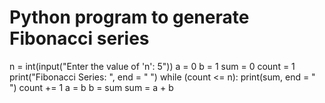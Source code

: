 
# Python program to generate Fibonacci series
n = int(input("Enter the value of 'n': 5"))
a = 0
b = 1
sum = 0
count = 1
print("Fibonacci Series: ", end = " ")
while (count <= n):
   print(sum, end = " ")
   count += 1
   a = b
   b = sum
   sum = a + b

